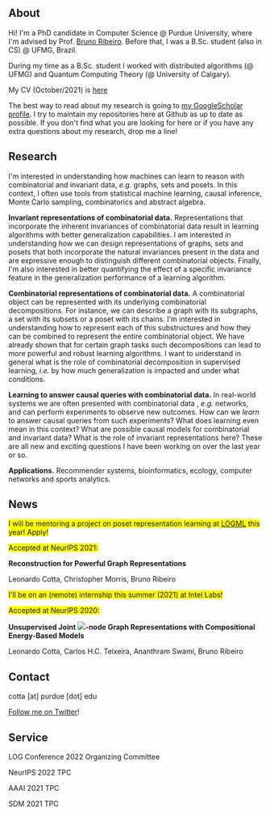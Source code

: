 ## About

Hi! I'm a PhD candidate in Computer Science @ Purdue University, where I'm advised by Prof. [Bruno Ribeiro](https://www.cs.purdue.edu/homes/ribeirob/). Before that, I was a B.Sc. student (also in CS) @ UFMG, Brazil.

During my time as a B.Sc. student I worked with distributed algorithms (@ UFMG) and Quantum Computing Theory (@ University of Calgary).

My CV (October/2021) is [here](CV-2021.pdf)

The best way to read about my research is going to [my GoogleScholar profile](https://goo.gl/zrNQue). I try to maintain my repositories here at Github as up to date as possible. If you don't find what you are looking for here or if you have any extra questions about my research, drop me a line!


## Research

I'm interested in understanding how machines can learn to reason with combinatorial and invariant data, *e.g.* graphs, sets and posets. In this context, I often use tools from statistical machine learning, causal inference, Monte Carlo sampling, combinatorics and abstract algebra.

**Invariant representations of combinatorial data.** Representations that incorporate the inherent invariances of combinatorial data result in learning algorithms with better generalization capabilities. I am interested in understanding how we can design representations of graphs, sets and posets that both incorporate the natural invariances present in the data and are expressive enough to distinguish different combinatorial objects. Finally, I'm also interested in better quantifying the effect of a specific invariance feature in the generalization performance of a learning algorithm.

**Combinatorial representations of combinatorial data.** A combinatorial object can be represented with its underlying combinatorial decompositions. For instance, we can describe a graph with its subgraphs, a set with its subsets or a poset with its chains. I'm interested in understanding how to represent each of this substructures and how they can be combined to represent the entire combinatorial object. We have already shown that for certain graph tasks such decompositions can lead to more powerful and robust learning algorithms. I want to understand in general what is the role of combinatorial decomposition in supervised learning, *i.e.* by how much generalization is impacted and under what conditions.

**Learning to answer causal queries with combinatorial data.** In real-world systems we are often presented with combinatorial data , *e.g.* networks, and can perform experiments to observe new outcomes. How can we *learn* to answer causal queries from such experiments? What does learning even mean in this context? What are possible causal models for combinatorial and invariant data? What is the role of invariant representations here? These are all new and exciting questions I have been working on over the last year or so.

**Applications.** Recommender systems, bioinformatics, ecology, computer networks and sports analytics.

## News

<span style="background-color: #FFFF00">I will be mentoring a project on poset representation learning at [LOGML](https://www.logml.ai/) this year! Apply! </span>

<span style="background-color: #FFFF00">Accepted at NeurIPS 2021:</span>

**Reconstruction for Powerful Graph Representations**

Leonardo Cotta, Christopher Morris, Bruno Ribeiro

<span style="background-color: #FFFF00">I'll be on an (remote) internship this summer (2021) at Intel Labs!</span>

<span style="background-color: #FFFF00">Accepted at NeurIPS 2020:</span>

**Unsupervised Joint <img src="https://render.githubusercontent.com/render/math?math=k">-node Graph Representations with Compositional Energy-Based Models**

Leonardo Cotta, Carlos H.C. Teixeira, Ananthram Swami, Bruno Ribeiro

## Contact

cotta [at] purdue [dot] edu

[Follow me on Twitter](https://twitter.com/cottascience)!

## Service

LOG Conference 2022 Organizing Committee

NeurIPS 2022 TPC

AAAI 2021 TPC

SDM 2021 TPC
